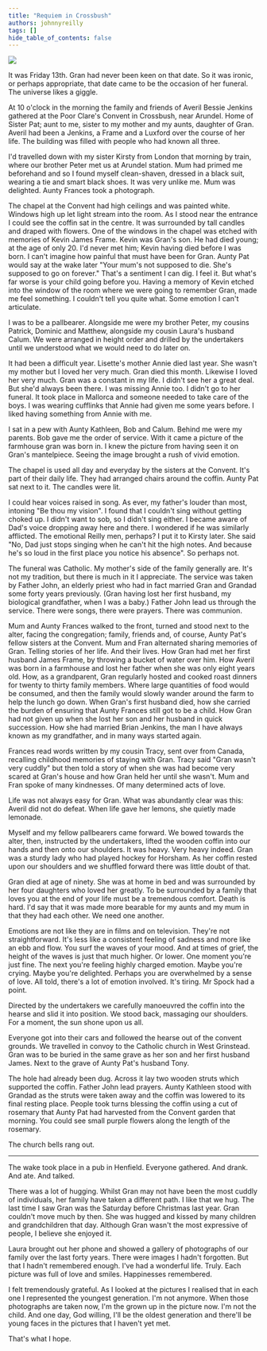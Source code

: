 ```yaml
---
title: "Requiem in Crossbush"
authors: johnnyreilly
tags: []
hide_table_of_contents: false
---
```

![](https://blogger.googleusercontent.com/img/b/R29vZ2xl/AVvXsEhs8EDJegsWvYsnhX83ShgW4L5xRu06BDbQvOPZsM_75WpR2pCVkLnXgCVMmI-FrVHsg75IZQ8pHw4HOKgoe4f9wnxrXrdpk1HrtzHV9bFYNyKdQhnvVq1Q3pnSCVXPFeEkDxW9JmrN3Hg/s640/IMG_20200313_111700.jpg)

It was Friday 13th. Gran had never been keen on that date. So it was ironic, or perhaps appropriate, that date came to be the occasion of her funeral. The universe likes a giggle.

At 10 o'clock in the morning the family and friends of Averil Bessie Jenkins gathered at the Poor Clare's Convent in Crossbush, near Arundel. Home of Sister Pat; aunt to me, sister to my mother and my aunts, daughter of Gran. Averil had been a Jenkins, a Frame and a Luxford over the course of her life. The building was filled with people who had known all three.

I'd travelled down with my sister Kirsty from London that morning by train, where our brother Peter met us at Arundel station. Mum had primed me beforehand and so I found myself clean-shaven, dressed in a black suit, wearing a tie and smart black shoes. It was very unlike me. Mum was delighted. Aunty Frances took a photograph.

The chapel at the Convent had high ceilings and was painted white. Windows high up let light stream into the room. As I stood near the entrance I could see the coffin sat in the centre. It was surrounded by tall candles and draped with flowers. One of the windows in the chapel was etched with memories of Kevin James Frame. Kevin was Gran's son. He had died young; at the age of only 20. I'd never met him; Kevin having died before I was born. I can't imagine how painful that must have been for Gran. Aunty Pat would say at the wake later "Your mum's not supposed to die. She's supposed to go on forever." That's a sentiment I can dig. I feel it. But what's far worse is your child going before you. Having a memory of Kevin etched into the window of the room where we were going to remember Gran, made me feel something. I couldn't tell you quite what. Some emotion I can't articulate.

I was to be a pallbearer. Alongside me were my brother Peter, my cousins Patrick, Dominic and Matthew, alongside my cousin Laura's husband Calum. We were arranged in height order and drilled by the undertakers until we understood what we would need to do later on.

It had been a difficult year. Lisette's mother Annie died last year. She wasn't my mother but I loved her very much. Gran died this month. Likewise I loved her very much. Gran was a constant in my life. I didn't see her a great deal. But she'd always been there. I was missing Annie too. I didn't go to her funeral. It took place in Mallorca and someone needed to take care of the boys. I was wearing cufflinks that Annie had given me some years before. I liked having something from Annie with me.

I sat in a pew with Aunty Kathleen, Bob and Calum. Behind me were my parents. Bob gave me the order of service. With it came a picture of the farmhouse gran was born in. I knew the picture from having seen it on Gran's mantelpiece. Seeing the image brought a rush of vivid emotion.

The chapel is used all day and everyday by the sisters at the Convent. It's part of their daily life. They had arranged chairs around the coffin. Aunty Pat sat next to it. The candles were lit.

I could hear voices raised in song. As ever, my father's louder than most, intoning "Be thou my vision". I found that I couldn't sing without getting choked up. I didn't want to sob, so I didn't sing either. I became aware of Dad's voice dropping away here and there. I wondered if he was similarly afflicted. The emotional Reilly men, perhaps? I put it to Kirsty later. She said "No, Dad just stops singing when he can't hit the high notes. And because he's so loud in the first place you notice his absence". So perhaps not.

The funeral was Catholic. My mother's side of the family generally are. It's not my tradition, but there is much in it I appreciate. The service was taken by Father John, an elderly priest who had in fact married Gran and Grandad some forty years previously. (Gran having lost her first husband, my biological grandfather, when I was a baby.) Father John lead us through the service. There were songs, there were prayers. There was communion.

Mum and Aunty Frances walked to the front, turned and stood next to the alter, facing the congregation; family, friends and, of course, Aunty Pat's fellow sisters at the Convent. Mum and Fran alternated sharing memories of Gran. Telling stories of her life. And their lives. How Gran had met her first husband James Frame, by throwing a bucket of water over him. How Averil was born in a farmhouse and lost her father when she was only eight years old. How, as a grandparent, Gran regularly hosted and cooked roast dinners for twenty to thirty family members. Where large quantities of food would be consumed, and then the family would slowly wander around the farm to help the lunch go down. When Gran's first husband died, how she carried the burden of ensuring that Aunty Frances still got to be a child. How Gran had not given up when she lost her son and her husband in quick succession. How she had married Brian Jenkins, the man I have always known as my grandfather, and in many ways started again.

Frances read words written by my cousin Tracy, sent over from Canada, recalling childhood memories of staying with Gran. Tracy said "Gran wasn't very cuddly" but then told a story of when she was had become very scared at Gran's house and how Gran held her until she wasn't. Mum and Fran spoke of many kindnesses. Of many determined acts of love.

Life was not always easy for Gran. What was abundantly clear was this: Averil did not do defeat. When life gave her lemons, she quietly made lemonade.

Myself and my fellow pallbearers came forward. We bowed towards the alter, then, instructed by the undertakers, lifted the wooden coffin into our hands and then onto our shoulders. It was heavy. Very heavy indeed. Gran was a sturdy lady who had played hockey for Horsham. As her coffin rested upon our shoulders and we shuffled forward there was little doubt of that.

Gran died at age of ninety. She was at home in bed and was surrounded by her four daughters who loved her greatly. To be surrounded by a family that loves you at the end of your life must be a tremendous comfort. Death is hard. I'd say that it was made more bearable for my aunts and my mum in that they had each other. We need one another.

Emotions are not like they are in films and on television. They're not straightforward. It's less like a consistent feeling of sadness and more like an ebb and flow. You surf the waves of your mood. And at times of grief, the height of the waves is just that much higher. Or lower. One moment you're just fine. The next you're feeling highly charged emotion. Maybe you're crying. Maybe you're delighted. Perhaps you are overwhelmed by a sense of love. All told, there's a lot of emotion involved. It's tiring. Mr Spock had a point.

Directed by the undertakers we carefully manoeuvred the coffin into the hearse and slid it into position. We stood back, massaging our shoulders. For a moment, the sun shone upon us all.

Everyone got into their cars and followed the hearse out of the convent grounds. We travelled in convoy to the Catholic church in West Grinstead. Gran was to be buried in the same grave as her son and her first husband James. Next to the grave of Aunty Pat's husband Tony.

The hole had already been dug. Across it lay two wooden struts which supported the coffin. Father John lead prayers. Aunty Kathleen stood with Grandad as the struts were taken away and the coffin was lowered to its final resting place. People took turns blessing the coffin using a cut of rosemary that Aunty Pat had harvested from the Convent garden that morning. You could see small purple flowers along the length of the rosemary.

The church bells rang out.

---

The wake took place in a pub in Henfield. Everyone gathered. And drank. And ate. And talked.

There was a lot of hugging. Whilst Gran may not have been the most cuddly of individuals, her family have taken a different path. I like that we hug. The last time I saw Gran was the Saturday before Christmas last year. Gran couldn't move much by then. She was hugged and kissed by many children and grandchildren that day. Although Gran wasn't the most expressive of people, I believe she enjoyed it.

Laura brought out her phone and showed a gallery of photographs of our family over the last forty years. There were images I hadn't forgotten. But that I hadn't remembered enough. I've had a wonderful life. Truly. Each picture was full of love and smiles. Happinesses remembered.

I felt tremendously grateful. As I looked at the pictures I realised that in each one I represented the youngest generation. I'm not anymore. When those photographs are taken now, I'm the grown up in the picture now. I'm not the child. And one day, God willing, I'll be the oldest generation and there'll be young faces in the pictures that I haven't yet met.

That's what I hope.


